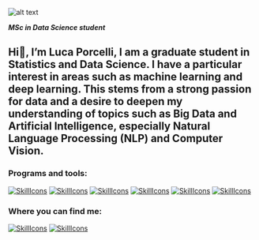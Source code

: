 ![alt text](https://github.com/LucaPorcelli/LucaPorcelli/blob/main/Background.PNG)<br/>

***MSc in Data Science student***

## **Hi👋, I’m Luca Porcelli, I am a graduate student in Statistics and Data Science. I have a particular interest in areas such as machine learning and deep learning. This stems from a strong passion for data and a desire to deepen my understanding of topics such as Big Data and Artificial Intelligence, especially Natural Language Processing (NLP) and Computer Vision.** ##

### **Programs and tools:** ###
[![SkillIcons](https://skillicons.dev/icons?i=py)](https://www.python.org)
[![SkillIcons](https://skillicons.dev/icons?i=pytorch)](https://pytorch.org)
[![SkillIcons](https://skillicons.dev/icons?i=tensorflow)](https://www.tensorflow.org)
[![SkillIcons](https://skillicons.dev/icons?i=sklearn)](https://scikit-learn.org)
[![SkillIcons](https://skillicons.dev/icons?i=vscode)](https://code.visualstudio.com)
[![SkillIcons](https://skillicons.dev/icons?i=anaconda)](https://www.anaconda.com)<br/>

### **Where you can find me:** ###
[![SkillIcons](https://skillicons.dev/icons?i=linkedin)](https://www.linkedin.com/in/luca-porcelli-295091246)
[![SkillIcons](https://skillicons.dev/icons?i=gmail)](mailto:lucaporcelli00@gmail.com)<br/>
